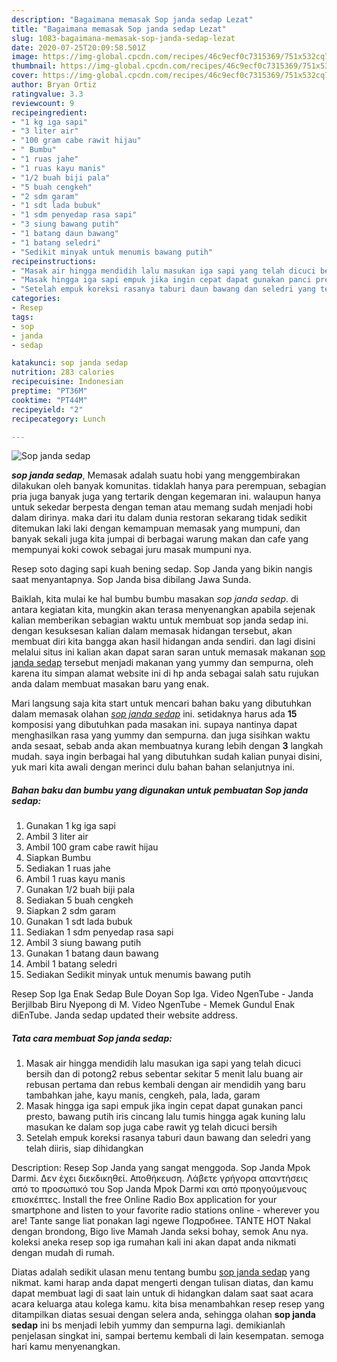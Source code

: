 ```yaml
---
description: "Bagaimana memasak Sop janda sedap Lezat"
title: "Bagaimana memasak Sop janda sedap Lezat"
slug: 1083-bagaimana-memasak-sop-janda-sedap-lezat
date: 2020-07-25T20:09:58.501Z
image: https://img-global.cpcdn.com/recipes/46c9ecf0c7315369/751x532cq70/sop-janda-sedap-foto-resep-utama.jpg
thumbnail: https://img-global.cpcdn.com/recipes/46c9ecf0c7315369/751x532cq70/sop-janda-sedap-foto-resep-utama.jpg
cover: https://img-global.cpcdn.com/recipes/46c9ecf0c7315369/751x532cq70/sop-janda-sedap-foto-resep-utama.jpg
author: Bryan Ortiz
ratingvalue: 3.3
reviewcount: 9
recipeingredient:
- "1 kg iga sapi"
- "3 liter air"
- "100 gram cabe rawit hijau"
- " Bumbu"
- "1 ruas jahe"
- "1 ruas kayu manis"
- "1/2 buah biji pala"
- "5 buah cengkeh"
- "2 sdm garam"
- "1 sdt lada bubuk"
- "1 sdm penyedap rasa sapi"
- "3 siung bawang putih"
- "1 batang daun bawang"
- "1 batang seledri"
- "Sedikit minyak untuk menumis bawang putih"
recipeinstructions:
- "Masak air hingga mendidih lalu masukan iga sapi yang telah dicuci bersih dan di potong2 rebus sebentar sekitar 5 menit lalu buang air rebusan pertama dan rebus kembali dengan air mendidih yang baru tambahkan jahe, kayu manis, cengkeh, pala, lada, garam"
- "Masak hingga iga sapi empuk jika ingin cepat dapat gunakan panci presto, bawang putih iris cincang lalu tumis hingga agak kuning lalu masukan ke dalam sop juga cabe rawit yg telah dicuci bersih"
- "Setelah empuk koreksi rasanya taburi daun bawang dan seledri yang telah diiris, siap dihidangkan"
categories:
- Resep
tags:
- sop
- janda
- sedap

katakunci: sop janda sedap 
nutrition: 283 calories
recipecuisine: Indonesian
preptime: "PT36M"
cooktime: "PT44M"
recipeyield: "2"
recipecategory: Lunch

---
```



![Sop janda sedap](https://img-global.cpcdn.com/recipes/46c9ecf0c7315369/751x532cq70/sop-janda-sedap-foto-resep-utama.jpg)

<b><i>sop janda sedap</i></b>, Memasak adalah suatu hobi yang menggembirakan dilakukan oleh banyak komunitas. tidaklah hanya para perempuan, sebagian pria juga banyak juga yang tertarik dengan kegemaran ini. walaupun hanya untuk sekedar berpesta dengan teman atau memang sudah menjadi hobi dalam dirinya. maka dari itu dalam dunia restoran sekarang tidak sedikit ditemukan laki laki dengan kemampuan memasak yang mumpuni, dan banyak sekali juga kita jumpai di berbagai warung makan dan cafe yang mempunyai koki cowok sebagai juru masak mumpuni nya.

Resep soto daging sapi kuah bening sedap. Sop Janda yang bikin nangis saat menyantapnya. Sop Janda bisa dibilang Jawa Sunda.

Baiklah, kita mulai ke hal bumbu bumbu masakan <i>sop janda sedap</i>. di antara kegiatan kita, mungkin akan terasa menyenangkan apabila sejenak kalian memberikan sebagian waktu untuk membuat sop janda sedap ini. dengan kesuksesan kalian dalam memasak hidangan tersebut, akan membuat diri kita bangga akan hasil hidangan anda sendiri. dan lagi disini melalui situs ini kalian akan dapat saran saran untuk memasak makanan <u>sop janda sedap</u> tersebut menjadi makanan yang yummy dan sempurna, oleh karena itu simpan alamat website ini di hp anda sebagai salah satu rujukan anda dalam membuat masakan baru yang enak.


Mari langsung saja kita start untuk mencari bahan baku yang dibutuhkan dalam memasak olahan <u><i>sop janda sedap</i></u> ini. setidaknya harus ada <b>15</b> komposisi yang dibutuhkan pada masakan ini. supaya nantinya dapat menghasilkan rasa yang yummy dan sempurna. dan juga sisihkan waktu anda sesaat, sebab anda akan membuatnya kurang lebih dengan <b>3</b> langkah mudah. saya ingin berbagai hal yang dibutuhkan sudah kalian punyai disini, yuk mari kita awali dengan merinci dulu bahan bahan selanjutnya ini.

<!--inarticleads1-->

##### Bahan baku dan bumbu yang digunakan untuk pembuatan Sop janda sedap:

1. Gunakan 1 kg iga sapi
1. Ambil 3 liter air
1. Ambil 100 gram cabe rawit hijau
1. Siapkan  Bumbu
1. Sediakan 1 ruas jahe
1. Ambil 1 ruas kayu manis
1. Gunakan 1/2 buah biji pala
1. Sediakan 5 buah cengkeh
1. Siapkan 2 sdm garam
1. Gunakan 1 sdt lada bubuk
1. Sediakan 1 sdm penyedap rasa sapi
1. Ambil 3 siung bawang putih
1. Gunakan 1 batang daun bawang
1. Ambil 1 batang seledri
1. Sediakan Sedikit minyak untuk menumis bawang putih


Resep Sop Iga Enak Sedap Bule Doyan Sop Iga. Video NgenTube - Janda Berjilbab Biru Nyepong di M. Video NgenTube - Memek Gundul Enak diEnTube. Janda sedap updated their website address. 

<!--inarticleads2-->

##### Tata cara membuat Sop janda sedap:

1. Masak air hingga mendidih lalu masukan iga sapi yang telah dicuci bersih dan di potong2 rebus sebentar sekitar 5 menit lalu buang air rebusan pertama dan rebus kembali dengan air mendidih yang baru tambahkan jahe, kayu manis, cengkeh, pala, lada, garam
1. Masak hingga iga sapi empuk jika ingin cepat dapat gunakan panci presto, bawang putih iris cincang lalu tumis hingga agak kuning lalu masukan ke dalam sop juga cabe rawit yg telah dicuci bersih
1. Setelah empuk koreksi rasanya taburi daun bawang dan seledri yang telah diiris, siap dihidangkan


Description: Resep Sop Janda yang sangat menggoda. Sop Janda Mpok Darmi. Δεν έχει διεκδικηθεί. Αποθήκευση. Λάβετε γρήγορα απαντήσεις από το προσωπικό του Sop Janda Mpok Darmi και από προηγούμενους επισκέπτες. Install the free Online Radio Box application for your smartphone and listen to your favorite radio stations online - wherever you are! Tante sange liat ponakan lagi ngewe Подробнее. TANTE HOT Nakal dengan brondong, Bigo live Mamah Janda seksi bohay, semok Anu nya. koleksi aneka resep sop iga rumahan kali ini akan dapat anda nikmati dengan mudah di rumah. 

Diatas adalah sedikit ulasan menu tentang bumbu <u>sop janda sedap</u> yang nikmat. kami harap anda dapat mengerti dengan tulisan diatas, dan kamu dapat membuat lagi di saat lain untuk di hidangkan dalam saat saat acara acara keluarga atau kolega kamu. kita bisa menambahkan resep resep yang ditampilkan diatas sesuai dengan selera anda, sehingga olahan <b>sop janda sedap</b> ini bs menjadi lebih yummy dan sempurna lagi. demikianlah penjelasan singkat ini, sampai bertemu kembali di lain kesempatan. semoga hari kamu menyenangkan.
